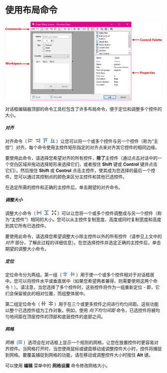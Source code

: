 # 使用布局命令

![](/Manual/images/media/image059.png)

对话框编辑器顶部的命令工具栏包含了许多布局命令，便于定位和调整多个控件的大小。

##### 对齐

对齐命令（ ![](/Manual/images/media/image094.png) ）让您可以将一个或多个控件与另一个控件（称为“主控”）对齐。每个命令使用主控件矩形指定的对齐点来对齐其它控件的相同边缘。

要使用此命令，请选择您希望对齐的所有控件，****除了****主控件（通过点击对话中的一个空白区域并拖动选择矩形来选择它们，或者按住 **Shift** 键或 **Control** 键并点击它们）。然后按住 **Shift** 或 **Control** 点击主控件，使其成为您选择的最后一个控件。您可以通过其控制点的颜色来区分主控件和其他已选控件。

在选定所需的控件和正确的主控件后，单击期望的对齐命令。

##### 调整大小

调整大小命令（ ![](/Manual/images/media/image100.png) ）可以让您将一个或多个控件调整成与另一个控件（称为“主控件”）相同的大小。您可以从主控件复制宽度、高度或同时复制宽度和高度到其它所有已选控件。

要使用此命令，请选择您希望调整大小除主控件以外的所有控件（请参见上文中的 *对齐* 部分，了解此过程的详细信息）。在您选择控件并选定正确的主控件后，单击期望的调整大小命令。

##### 定位

定位命令分为两组。第一组（ ![](/Manual/images/media/image096.png) ）用于使一个或多个控件相对于对话框居中。您可以将控件水平或垂直居中（如果您希望两者兼得，则需要使用这两个命令！）。请注意，当您选择了多个控件时，这些控件将作为一组重新定位 - 即，它们会保留彼此的相对位置，而组整体居中。

第二组定位命令（ ![](/Manual/images/media/image098.png) ）用于在三个或更多控件之间进行均匀间距。这些功能以整个已选控件组为工作对象。例如，使用 *向下均匀间距* 命令，已选控件将被均匀地间距在顶层控件的顶部和底层控件的底部之间。

##### 网格

*网格*（![](/Manual/images/media/image102.png) ）选项会在对话框上显示一个规则的网格，让您在放置控件时更容易对齐控件。当网格打开时，当您使用鼠标或键盘移动或调整控件大小时，控件将捕捉到网格。要覆盖捕捉到网格的功能，请在移动或调整控件大小时按住 **Alt** 键。

可以使用 **编辑** 菜单中的 **网格设置** 命令修改网格大小。